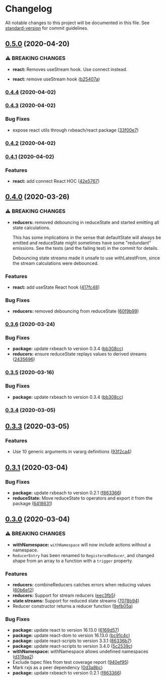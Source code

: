 # Changelog

All notable changes to this project will be documented in this file. See [standard-version](https://github.com/conventional-changelog/standard-version) for commit guidelines.

## [0.5.0](https://github.com/ardoq/rxbeach/compare/v0.4.4...v0.5.0) (2020-04-20)


### ⚠ BREAKING CHANGES

* **react:** Removes useStream hook. Use connect instead.

* **react:** remove useStream hook ([b25407a](https://github.com/ardoq/rxbeach/commit/b25407a5e92df892694d661dbb278dffd82c2166))

### [0.4.4](https://github.com/ardoq/rxbeach/compare/v0.4.3...v0.4.4) (2020-04-02)

### [0.4.3](https://github.com/ardoq/rxbeach/compare/v0.4.2...v0.4.3) (2020-04-02)


### Bug Fixes

* expose react utils through rxbeach/react package ([33f00e7](https://github.com/ardoq/rxbeach/commit/33f00e71850dcff106e6b5c479a3365afc771b31))

### [0.4.2](https://github.com/ardoq/rxbeach/compare/v0.4.1...v0.4.2) (2020-04-02)

### [0.4.1](https://github.com/ardoq/rxbeach/compare/v0.4.0...v0.4.1) (2020-04-02)


### Features

* **react:** add connect React HOC ([42e5767](https://github.com/ardoq/rxbeach/commit/42e5767d105639005fb6145e38cebdcdfb6d5f66))

## [0.4.0](https://github.com/ardoq/rxbeach/compare/v0.3.6...v0.4.0) (2020-03-26)


### ⚠ BREAKING CHANGES

* **reducers:** removed debouncing in reduceState and started
  emitting all state calculations.

  This has some implications in the sense that defaultState will
  always be emitted and reduceState might sometimes have some
  "redundant" emissions. See the tests (and the failing test)
  in the commit for details.

  Debouncing state streams made it unsafe to use withLatestFrom,
  since the stream calculations were debounced.

### Features

* **react:** add useState React hook ([417fc48](https://github.com/ardoq/rxbeach/commit/417fc486af4841829d5609ed39b9e0bb36fd5a86))


### Bug Fixes

* **reducers:** removed debouncing from reduceState ([60f9b99](https://github.com/ardoq/rxbeach/commit/60f9b99b3bfcf402865063a1ac8592504fafa87a))

### [0.3.6](https://github.com/ardoq/rxbeach/compare/v0.3.3...v0.3.6) (2020-03-24)


### Bug Fixes

* **package:** update rxbeach to version 0.3.4 ([bb308cc](https://github.com/ardoq/rxbeach/commit/bb308ccfecf8ee6259de0e5111bf1ecb76b6825d))
* **reducers:** ensure reduceState replays values to derived streams ([2435696](https://github.com/ardoq/rxbeach/commit/24356969574536ea8aa223b0f9f880edb54b4807))

### [0.3.5](https://github.com/ardoq/rxbeach/compare/v0.3.4...v0.3.5) (2020-03-16)


### Bug Fixes

* **package:** update rxbeach to version 0.3.4 ([bb308cc](https://github.com/ardoq/rxbeach/commit/bb308ccfecf8ee6259de0e5111bf1ecb76b6825d))

### [0.3.4](https://github.com/ardoq/rxbeach/compare/v0.3.3...v0.3.4) (2020-03-05)

## [0.3.3](https://github.com/ardoq/rxbeach/compare/v0.2.1...v0.3.3) (2020-03-05)


### Features

* Use 10 generic arguments in vararg definitions ([93f2ca4](https://github.com/ardoq/rxbeach/commit/93f2ca417655a572f2a7153e6cc9bed6f89b877c))

## [0.3.1](https://github.com/ardoq/rxbeach/compare/v0.2.1...v0.3.1) (2020-03-04)


### Bug Fixes

* **package:** update rxbeach to version 0.2.1 ([f863366](https://github.com/ardoq/rxbeach/commit/f863366dac743a5f48906bb2ba83934d4dbe7410))
* **reduceState:** Move reduceState to operators and export it from the package ([6418631](https://github.com/ardoq/rxbeach/commit/6418631f9c3b1d8a75cac8477e8a4cd0dc1a27fa))

## [0.3.0](https://github.com/ardoq/rxbeach/compare/v0.2.1...v0.3.0) (2020-03-04)


### ⚠ BREAKING CHANGES

* **withNamespace:** `withNamespace` will now include actions without a
namespace.
* `ReducerEntry` has been renamed to `RegisteredReducer`,
and changed shape from an array to a function with a `trigger` property.

### Features

* **reducers:** combineReducers catches errors when reducing values ([60b6e12](https://github.com/ardoq/rxbeach/commit/60b6e125423aef7b8202ef1a5697fc5af2f62a99))
* **reducers:** Support for stream reducers ([eec3fb5](https://github.com/ardoq/rxbeach/commit/eec3fb5c8352feb34ca843e81e23c574bdfcff8e))
* **state streams:** Support for reduced state streams ([7078b94](https://github.com/ardoq/rxbeach/commit/7078b9453fb9122a76fd1fa654f972d567f9d2c3))
* Reducer constructor returns a reducer function ([9efb05a](https://github.com/ardoq/rxbeach/commit/9efb05a3395586bc7fbf5375a79b4c2002f0a022))


### Bug Fixes

* **package:** update react to version 16.13.0 ([6169d57](https://github.com/ardoq/rxbeach/commit/6169d57d7c1506da2239b61f0aeafaa7a297ab5a))
* **package:** update react-dom to version 16.13.0 ([bc91c4c](https://github.com/ardoq/rxbeach/commit/bc91c4cd9620d0e414f9bda6e4656564bf29011e))
* **package:** update react-scripts to version 3.3.1 ([86336b7](https://github.com/ardoq/rxbeach/commit/86336b70fd6384522d08e4add4eede6b47c5d7b9))
* **package:** update react-scripts to version 3.4.0 ([5c2539c](https://github.com/ardoq/rxbeach/commit/5c2539c92c5c678aa04b7b69910a1e981c08b50c))
* **withNamespace:** withNamespace allows undefined namespaces ([d319aa2](https://github.com/ardoq/rxbeach/commit/d319aa2fea8674be4f08d1b708995af560fc1034))
* Exclude tspec files from test coverage report ([940ef95](https://github.com/ardoq/rxbeach/commit/940ef956a3be061fee51dcde895b26ef23efda6c))
* Mark rxjs as a peer dependency ([0d3a8bc](https://github.com/ardoq/rxbeach/commit/0d3a8bccea2ca23466289c809aefa60ae25305bb))
* **package:** update rxbeach to version 0.2.1 ([f863366](https://github.com/ardoq/rxbeach/commit/f863366dac743a5f48906bb2ba83934d4dbe7410))
